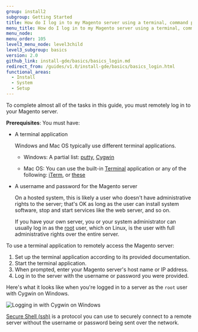 ```yaml
---
group: install2
subgroup: Getting Started
title: How do I log in to my Magento server using a terminal, command prompt, or SSH?
menu_title: How do I log in to my Magento server using a terminal, command prompt, or SSH?
menu_node:
menu_order: 105
level3_menu_node: level3child
level3_subgroup: basics
version: 2.0
github_link: install-gde/basics/basics_login.md
redirect_from: /guides/v1.0/install-gde/basics/basics_login.html
functional_areas:
  - Install
  - System
  - Setup
---
```


<!-- This topic is referred to from Magento 2 code! Don't change the {% glossarytooltip a05c59d3-77b9-47d0-92a1-2cbffe3f8622 %}URL{% endglossarytooltip %} without informing engineering! -->
<!-- Referring file: README.md owned by core -->

 
To complete almost all of the tasks in this guide, you must remotely log in to your Magento server. 

**Prerequisites**: You must have:

*	A terminal application

	Windows and Mac OS typically use different terminal applications. 
	
	*	Windows: A partial list: <a href="http://www.putty.org/" target="_blank">putty</a>, <a href="https://www.cygwin.com/" target="_blank">Cygwin</a>
	
	*	Mac OS: You can use the built-in <a href="http://en.wikipedia.org/wiki/Terminal_(OS_X)" target="_blank">Terminal</a> application or any of the following: <a href="http://iterm2.com/" target="_blank">iTerm</a>, or <a href="http://computers.tutsplus.com/tutorials/beyond-terminal-4-os-x-terminal-alternatives--mac-56217" target="_blank">these</a>
	
*	A username and password for the Magento server
	
	On a hosted system, this is likely a user who doesn't have administrative rights to the server; that's OK as long as the user can install system software, stop and start services like the web server, and so on. 
	
	If you have your own server, you or your system administrator can usually log in as the <a href="http://www.linfo.org/root.html" target="_blank">root</a> user, which on Linux, is the user with full administrative rights over the entire server.

To use a terminal application to remotely access the Magento server:

1.	Set up the terminal application according to its provided documentation.
2.	Start the terminal application.
3.	When prompted, enter your Magento server's host name or IP address.
4.	Log in to the server with the username or password you were provided.

Here's what it looks like when you're logged in to a server as the `root` user with Cygwin on Windows.

<img src="{{ site.baseurl }}/common/images/install_cygwin.png" alt="Logging in with Cygwin on Windows">

<div class="bs-callout bs-callout-info" id="info">
<span class="glyphicon-class">
  <p><a href="http://en.wikipedia.org/wiki/Secure_Shell" target="_blank">Secure Shell (ssh)</a> is a protocol you can use to securely connect to a remote server without the username or password being sent over the network.</p></span>
</div>
	

